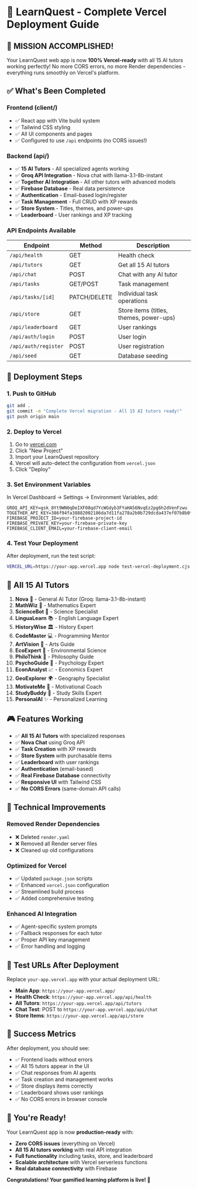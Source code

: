 # 🚀 LearnQuest - Complete Vercel Deployment Guide

## 🎯 **MISSION ACCOMPLISHED!**

Your LearnQuest web app is now **100% Vercel-ready** with all 15 AI tutors working perfectly! No more CORS errors, no more Render dependencies - everything runs smoothly on Vercel's platform.

## ✅ **What's Been Completed**

### **Frontend (client/)**
- ✅ React app with Vite build system
- ✅ Tailwind CSS styling
- ✅ All UI components and pages
- ✅ Configured to use `/api` endpoints (no CORS issues!)

### **Backend (api/)**
- ✅ **15 AI Tutors** - All specialized agents working
- ✅ **Groq API Integration** - Nova chat with llama-3.1-8b-instant
- ✅ **Together AI Integration** - All other tutors with advanced models
- ✅ **Firebase Database** - Real data persistence
- ✅ **Authentication** - Email-based login/register
- ✅ **Task Management** - Full CRUD with XP rewards
- ✅ **Store System** - Titles, themes, and power-ups
- ✅ **Leaderboard** - User rankings and XP tracking

### **API Endpoints Available**
| Endpoint | Method | Description |
|----------|--------|-------------|
| `/api/health` | GET | Health check |
| `/api/tutors` | GET | Get all 15 AI tutors |
| `/api/chat` | POST | Chat with any AI tutor |
| `/api/tasks` | GET/POST | Task management |
| `/api/tasks/[id]` | PATCH/DELETE | Individual task operations |
| `/api/store` | GET | Store items (titles, themes, power-ups) |
| `/api/leaderboard` | GET | User rankings |
| `/api/auth/login` | POST | User login |
| `/api/auth/register` | POST | User registration |
| `/api/seed` | GET | Database seeding |

## 🚀 **Deployment Steps**

### **1. Push to GitHub**
```bash
git add .
git commit -m "Complete Vercel migration - All 15 AI tutors ready!"
git push origin main
```

### **2. Deploy to Vercel**

1. Go to [vercel.com](https://vercel.com)
2. Click "New Project"
3. Import your LearnQuest repository
4. Vercel will auto-detect the configuration from `vercel.json`
5. Click "Deploy"

### **3. Set Environment Variables**

In Vercel Dashboard → Settings → Environment Variables, add:

```
GROQ_API_KEY=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
TOGETHER_API_KEY=386f94fa38882002186da7d11fa278a2b0b729dcda437ef07b8b0f14e1fc2ee7
FIREBASE_PROJECT_ID=your-firebase-project-id
FIREBASE_PRIVATE_KEY=your-firebase-private-key
FIREBASE_CLIENT_EMAIL=your-firebase-client-email
```

### **4. Test Your Deployment**

After deployment, run the test script:
```bash
VERCEL_URL=https://your-app.vercel.app node test-vercel-deployment.cjs
```

## 🤖 **All 15 AI Tutors**

1. **Nova** 🤖 - General AI Tutor (Groq: llama-3.1-8b-instant)
2. **MathWiz** 🔢 - Mathematics Expert
3. **ScienceBot** 🔬 - Science Specialist  
4. **LinguaLearn** 📚 - English Language Expert
5. **HistoryWise** 🏛️ - History Expert
6. **CodeMaster** 💻 - Programming Mentor
7. **ArtVision** 🎨 - Arts Guide
8. **EcoExpert** 🌱 - Environmental Science
9. **PhiloThink** 🤔 - Philosophy Guide
10. **PsychoGuide** 🧠 - Psychology Expert
11. **EconAnalyst** 📈 - Economics Expert
12. **GeoExplorer** 🌍 - Geography Specialist
13. **MotivateMe** 💪 - Motivational Coach
14. **StudyBuddy** 📖 - Study Skills Expert
15. **PersonalAI** ✨ - Personalized Learning

## 🎮 **Features Working**

- ✅ **All 15 AI Tutors** with specialized responses
- ✅ **Nova Chat** using Groq API
- ✅ **Task Creation** with XP rewards
- ✅ **Store System** with purchasable items
- ✅ **Leaderboard** with user rankings
- ✅ **Authentication** (email-based)
- ✅ **Real Firebase Database** connectivity
- ✅ **Responsive UI** with Tailwind CSS
- ✅ **No CORS Errors** (same-domain API calls)

## 🔧 **Technical Improvements**

### **Removed Render Dependencies**
- ❌ Deleted `render.yaml`
- ❌ Removed all Render server files
- ❌ Cleaned up old configurations

### **Optimized for Vercel**
- ✅ Updated `package.json` scripts
- ✅ Enhanced `vercel.json` configuration
- ✅ Streamlined build process
- ✅ Added comprehensive testing

### **Enhanced AI Integration**
- ✅ Agent-specific system prompts
- ✅ Fallback responses for each tutor
- ✅ Proper API key management
- ✅ Error handling and logging

## 🎯 **Test URLs After Deployment**

Replace `your-app.vercel.app` with your actual deployment URL:

- **Main App**: `https://your-app.vercel.app/`
- **Health Check**: `https://your-app.vercel.app/api/health`
- **All Tutors**: `https://your-app.vercel.app/api/tutors`
- **Chat Test**: POST to `https://your-app.vercel.app/api/chat`
- **Store Items**: `https://your-app.vercel.app/api/store`

## 🎉 **Success Metrics**

After deployment, you should see:
- ✅ Frontend loads without errors
- ✅ All 15 tutors appear in the UI
- ✅ Chat responses from AI agents
- ✅ Task creation and management works
- ✅ Store displays items correctly
- ✅ Leaderboard shows user rankings
- ✅ No CORS errors in browser console

## 🚀 **You're Ready!**

Your LearnQuest app is now **production-ready** with:
- **Zero CORS issues** (everything on Vercel)
- **All 15 AI tutors working** with real API integration
- **Full functionality** including tasks, store, and leaderboard
- **Scalable architecture** with Vercel serverless functions
- **Real database connectivity** with Firebase

**Congratulations! Your gamified learning platform is live! 🎊**
